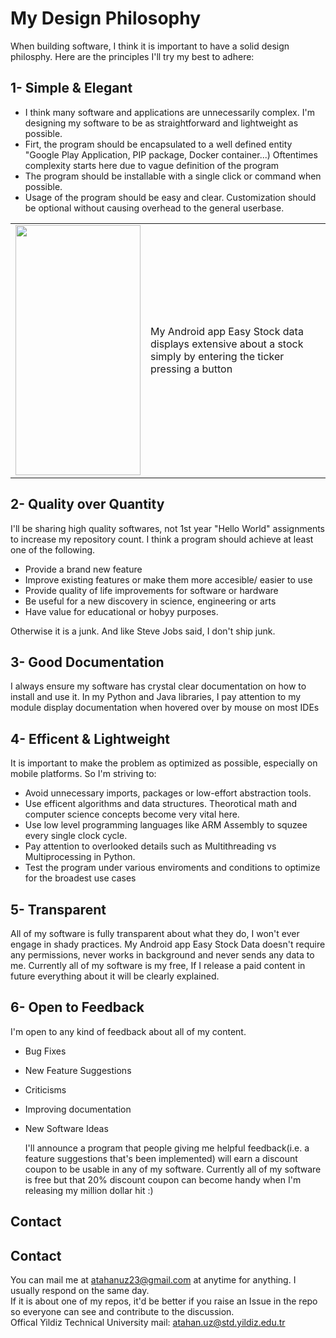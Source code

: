 # My Design Philosophy

When building software, I think it is important to have a solid design philosphy. Here are the principles I'll try my best to adhere:

## 1- Simple & Elegant 

- I think many software and applications are unnecessarily complex. I'm designing my software to be as straightforward and lightweight as possible.
- Firt, the program should be encapsulated to a well defined entity "Google Play Application, PIP package, Docker container...) Oftentimes complexity starts here due to vague definition of the program
- The program should be installable with a single click or command when possible.
- Usage of the program should be easy and clear. Customization should be optional without causing overhead to the general userbase.

| | |
|---|---|
| <img src="https://camo.githubusercontent.com/d1e0ca946ff4f84afff82d1c30d9b1f2b1998cd75017b36792c78e4dca8ab34a/68747470733a2f2f692e696d6775722e636f6d2f4c31306f6e76762e706e67" width="200" height="400"> | My Android app Easy Stock data displays extensive about a stock simply by entering the ticker pressing a button |









## 2- Quality over Quantity

I'll be sharing high quality softwares, not 1st year "Hello World" assignments to increase my repository count. I think a program should achieve at least one of the following.

- Provide a brand new feature
- Improve existing features or make them more accesible/ easier to use
- Provide quality of life improvements for software or hardware
- Be useful for a new discovery in science, engineering or arts
- Have value for educational or hobyy purposes.

Otherwise it is a junk. And like Steve Jobs said, I don't ship junk.



## 3- Good Documentation

I always ensure my software has crystal clear documentation on how to install and use it. In my Python and Java libraries, I pay attention to my module display documentation when hovered over by mouse on most IDEs

## 4- Efficent & Lightweight
It is important to make the problem as optimized as possible, especially on mobile platforms. So I'm striving to:

- Avoid unnecessary imports, packages or low-effort abstraction tools.
- Use efficent algorithms and data structures. Theorotical math and computer science concepts become very vital here.
- Use low level programming languages like ARM Assembly to squzee every single clock cycle.
- Pay attention to overlooked details such as Multithreading vs Multiprocessing in Python.
- Test the program under various enviroments and conditions to optimize for the broadest use cases


## 5- Transparent

All of my software is fully transparent about what they do, I won't ever engage in shady practices.
My Android app Easy Stock Data doesn't require any permissions, never works in background and never sends any data to me.
Currently all of my software is my free, If I release a paid content in future everything about it will be clearly explained.



## 6- Open to Feedback

I'm open to any kind of feedback about all of my content. 

- Bug Fixes
- New Feature Suggestions
- Criticisms
- Improving documentation
- New Software Ideas

  I'll announce a program that people giving me helpful feedback(i.e. a feature suggestions that's been implemented) will earn a discount coupon to be usable in any of my software. Currently all of my software is free but that 20% discount coupon can become handy when I'm releasing my million dollar hit :)

## Contact

## Contact
You can mail me at atahanuz23@gmail.com at anytime for anything. I usually respond on the same day.
<br>
If it is about one of my repos, it'd be better if you raise an Issue in the repo so everyone can see and contribute to the discussion.
<br>
Offical Yildiz Technical University mail: atahan.uz@std.yildiz.edu.tr


  





